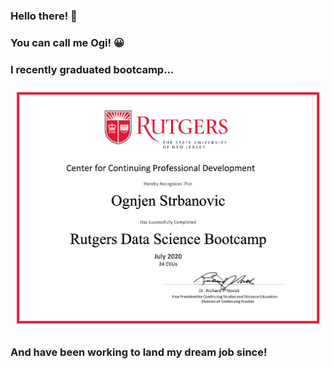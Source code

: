 ### Hello there! 👋
### You can call me Ogi! 😀
### I recently graduated bootcamp...
![Certificate](https://github.com/ognjenstrbanovic/ognjenstrbanovic/blob/main/O.Strbanovic%20Certificate.png)
### And have been working to land my dream job since!

<!--
**ognjenstrbanovic/ognjenstrbanovic** is a ✨ _special_ ✨ repository because its `README.md` (this file) appears on your GitHub profile.

Here are some ideas to get you started:

- 🔭 I’m currently working on ...
- 🌱 I’m currently learning ...
- 👯 I’m looking to collaborate on ...
- 🤔 I’m looking for help with ...
- 💬 Ask me about ...
- 📫 How to reach me: ...
- 😄 Pronouns: ...
- ⚡ Fun fact: ...
-->
